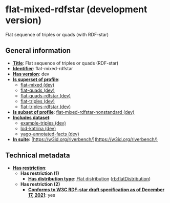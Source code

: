 # flat-mixed-rdfstar (development version)

Flat sequence of triples or quads (with RDF-star)

## General information

- **<abbr title="A name given to the resource.">Title</abbr>**: Flat sequence of triples or quads (RDF-star)
- **<abbr title="An unambiguous reference to the resource within a given context.">Identifier</abbr>**: flat-mixed-rdfstar
- **<abbr title="Version tag of an artifact">Has version</abbr>**: dev
- **<abbr title="Indicates that this profile contains all datasets of the other profile">Is superset of profile</abbr>**: 
    - [flat-mixed (dev)](https://w3id.org/riverbench/profiles/flat-mixed/dev)
    - [flat-quads (dev)](https://w3id.org/riverbench/profiles/flat-quads/dev)
    - [flat-quads-rdfstar (dev)](https://w3id.org/riverbench/profiles/flat-quads-rdfstar/dev)
    - [flat-triples (dev)](https://w3id.org/riverbench/profiles/flat-triples/dev)
    - [flat-triples-rdfstar (dev)](https://w3id.org/riverbench/profiles/flat-triples-rdfstar/dev)
- **<abbr title="Indicates that this profile's datasets are all in the other profile">Is subset of profile</abbr>**: [flat-mixed-rdfstar-nonstandard (dev)](https://w3id.org/riverbench/profiles/flat-mixed-rdfstar-nonstandard/dev)
- **<abbr title="Indicates which datasets are included in the profile">Includes dataset</abbr>**: 
    - [example-triples (dev)](https://w3id.org/riverbench/datasets/example-triples/dev)
    - [lod-katrina (dev)](https://w3id.org/riverbench/datasets/lod-katrina/dev)
    - [yago-annotated-facts (dev)](https://w3id.org/riverbench/datasets/yago-annotated-facts/dev)
- **<abbr title="Indicates the benchmark suite to which a dataset or profile belongs">In suite</abbr>**: [https://w3id.org/riverbench/](https://w3id.org/riverbench/)

## Technical metadata

- **<abbr title="Has profile restriction. The restrictions are joined with the AND operator.">Has restriction</abbr>**: 
    - **Has restriction (1)**    
        - **<abbr title="Indicates the type of RiverBench dataset distribution">Has distribution type</abbr>**: <abbr title="The dataset is distributed as a single flat file.">Flat distribution</abbr> ([rb:flatDistribution](https://w3id.org/riverbench/schema/metadata#flatDistribution))
    - **Has restriction (2)**    
        - **<abbr title="Whether the dataset is RDF-star compliant, i.e., does not use any non-standard features. Note that all standard RDF 1.1 datasets also qualify, as RDF-star is a superset of RDF 1.1.">Conforms to W3C RDF-star draft specification as of December 17, 2021</abbr>**: yes

